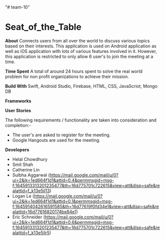 "# team-10" 

# Seat_of_the_Table

**About** Connects users from all over the world to discuss various topics based on their interests. This application is used on Android application as well as iOS application with lots of various features involved in it. However, this application is restricted to only allow 6 user's to join the meeting at a time.

**Time Spent** A total of around 24 hours spent to solve the real world problem for non profit organizations to achieve their mission.

**Build With** Swift, Android Studio, Firebase, HTML, CSS, JavaScriot, Mongo DB

**Frameworks** 

**User Stories** 

The following requirements / functionality are taken into consideration and completion:-

- The user's are asked to register for the meeting.
- Google Hangouts are used for the meeting. 
 

**Developers**

- Helal Chowdhury      
- Smit Shah            
- Catherine Lin        
- Sulbha Aggarwal      (https://mail.google.com/mail/u/0?ui=2&ik=1ed664f1d1&attid=0.4&permmsgid=msg-f:1645913313201235477&th=16d775701c722615&view=att&disp=safe&realattid=f_k13e5il13) 
- Logan Le             (https://mail.google.com/mail/u/0?ui=2&ik=1ed664f1d1&attid=0.1&permmsgid=msg-f:1645914042616591585&th=16d77619f0fd34e1&view=att&disp=safe&realattid=16d77616820174be84e1)
- Eric Schneider       (https://mail.google.com/mail/u/0?ui=2&ik=1ed664f1d1&attid=0.6&permmsgid=msg-f:1645913313201235477&th=16d775701c722615&view=att&disp=safe&realattid=f_k13e5ilr5)

